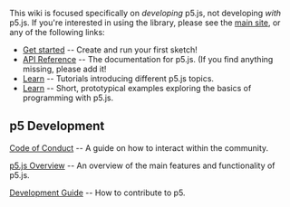 This wiki is focused specifically on *developing* p5.js, not developing *with* p5.js.  If you're interested in using the library, please see the [main site](http://p5js.org), or any of the following links:  

* [Get started](http://p5js.org/get-started/) -- Create and run your first sketch!  
* [API Reference](http://p5js.org/reference) -- The documentation for p5.js.  (If you find anything missing, please add it!  
* [Learn](http://p5js.org/learn/) -- Tutorials introducing different p5.js topics.
* [Learn](http://p5js.org/examples/) -- Short, prototypical examples exploring the basics of programming with p5.js.


## p5 Development

[Code of Conduct](https://github.com/processing/p5.js/wiki/Code-of-Conduct) -- A guide on how to interact within the community.

[p5.js Overview](https://github.com/processing/p5.js/wiki/p5.js-overview) -- An overview of the main features and functionality of p5.js.

[Development Guide](https://github.com/processing/p5.js/wiki/Development) -- How to contribute to p5.

